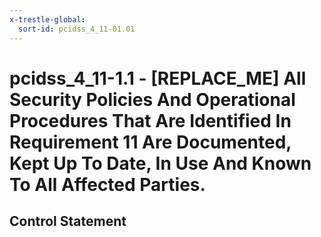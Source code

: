 ```yaml
---
x-trestle-global:
  sort-id: pcidss_4_11-01.01
---
```


# pcidss_4_11-1.1 - \[REPLACE_ME\] All Security Policies And Operational Procedures That Are Identified In Requirement 11 Are Documented, Kept Up To Date, In Use And Known To All Affected Parties.

## Control Statement

